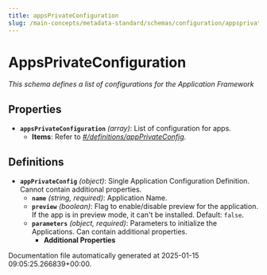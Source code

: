 ```yaml
---
title: appsPrivateConfiguration
slug: /main-concepts/metadata-standard/schemas/configuration/appsprivateconfiguration
---
```


# AppsPrivateConfiguration

*This schema defines a list of configurations for the Application Framework*

## Properties

- **`appsPrivateConfiguration`** *(array)*: List of configuration for apps.
  - **Items**: Refer to *[#/definitions/appPrivateConfig](#definitions/appPrivateConfig)*.
## Definitions

- **`appPrivateConfig`** *(object)*: Single Application Configuration Definition. Cannot contain additional properties.
  - **`name`** *(string, required)*: Application Name.
  - **`preview`** *(boolean)*: Flag to enable/disable preview for the application. If the app is in preview mode, it can't be installed. Default: `false`.
  - **`parameters`** *(object, required)*: Parameters to initialize the Applications. Can contain additional properties.
    - **Additional Properties**


Documentation file automatically generated at 2025-01-15 09:05:25.266839+00:00.
